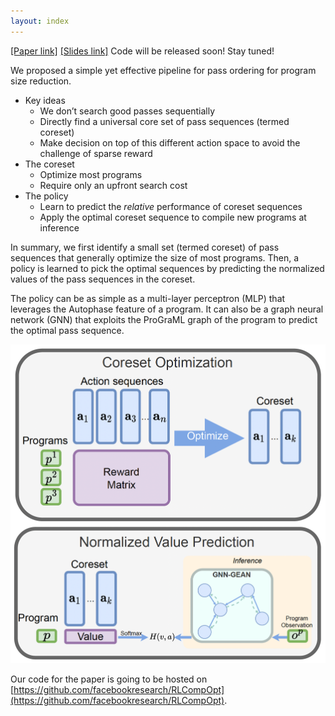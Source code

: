 ```yaml
---
layout: index
---
```

[[Paper link]](https://arxiv.org/abs/2301.05104) [[Slides link]](data/slides.pdf) Code will be released soon! Stay tuned!

We proposed a simple yet effective pipeline for pass ordering for program size reduction. 
- Key ideas
  - We don’t search good passes sequentially
  - Directly find a universal core set of pass sequences (termed coreset)
  - Make decision on top of this different action space to avoid the challenge of sparse reward
- The coreset
  - Optimize most programs
  - Require only an upfront search cost
- The policy
  - Learn to predict the _relative_ performance of coreset sequences
  - Apply the optimal coreset sequence to compile new programs at inference

In summary, we first identify a small set (termed coreset) of pass sequences that generally optimize the size of most programs. Then, a policy is learned to pick the optimal sequences by predicting the normalized values of the pass sequences in the coreset. 

The policy can be as simple as a multi-layer perceptron (MLP) that leverages the Autophase feature of a program. It can also be a graph neural network (GNN) that exploits the ProGraML graph of the program to predict the optimal pass sequence.

![Pipeline](images/pipeline.png)

Our code for the paper is going to be hosted on [https://github.com/facebookresearch/RLCompOpt](https://github.com/facebookresearch/RLCompOpt).

